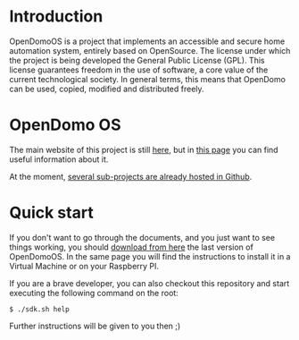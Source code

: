 Introduction
============
OpenDomoOS is a project that implements an accessible and secure home automation system, entirely based on OpenSource. The license under which the project is being developed the General Public License (GPL). This license guarantees freedom in the use of software, a core value of the current technological society. In general terms, this means that OpenDomo can be used, copied, modified and distributed freely.

OpenDomo OS
===========
The main website of this project is still 
<a title="OpenDomo" href="http://en.opendomo.org">here</a>, but in <a href='https://github.com/opalenzuela/opendomo/wiki/OpenDomo'>this page</a> you can find useful information about it. 

At the moment, <a href='https://github.com/search?q=opendomo&ref=cmdform'> several sub-projects are already hosted in Github</a>.

Quick start
===========
If you don't want to go through the documents, and you just want to see things working, you should <a title="OpenDomo" href="http://es.opendomo.org/downloads">download from here</a> the last version of OpenDomoOS. In the same page you will find the instructions to install it in a Virtual Machine or on your Raspberry PI.

If you are a brave developer, you can also checkout this repository and start executing the following command on the root:

    $ ./sdk.sh help

Further instructions will be given to you then ;)



